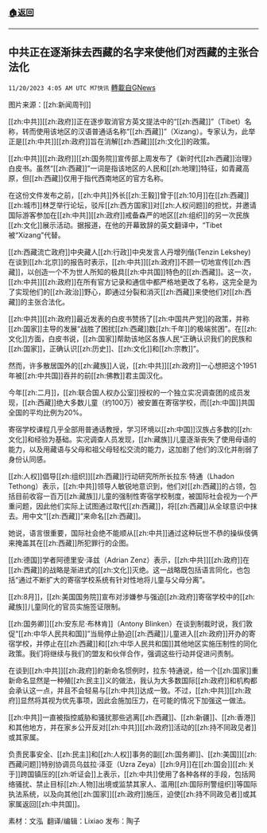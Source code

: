###  [:house:返回](README.md)
---


## 中共正在逐渐抹去西藏的名字来使他们对西藏的主张合法化
`11/20/2023 4:05 AM UTC M7快讯` [轉載自GNews](https://gnews.org/articles/1996256)

图片来源：[[zh:新闻周刊]]

[[zh:中共]][[zh:政府]]正在逐步取消官方英文提法中的“[[zh:西藏]]”（Tibet）名称，转而使用该地区的汉语普通话名称“[[zh:西藏]]”（Xizang）。专家认为，此举正是[[zh:中共]][[zh:政府]]旨在消解[[zh:西藏]][[zh:文化]]的政策。

[[zh:中共]][[zh:政府]][[zh:国务院]]宣传部上周发布了《新时代[[zh:西藏]]治理》白皮书。虽然“[[zh:西藏]]”一词是指该地区的人民和[[zh:地理]]特征，如青藏高原，但[[zh:西藏]]仅用于指代西南地区的官方名称。

在这份文件发布之前，[[zh:中共]]外长[[zh:王毅]]曾于[[zh:10月]]在[[zh:西藏]][[zh:城市]]林芝举行论坛，驳斥[[zh:西方国家]]对[[zh:人权问题]]的担忧，并邀请国际游客参加在[[zh:中共]][[zh:政府]]戒备森严的地区[[zh:组织]]的另一次民族[[zh:文化]]展示活动。据报道，在他的开幕致辞的英文翻译中，“Tibet被“Xizang”代替。

[[zh:西藏流亡政府]]中央藏人[[zh:行政]]中央发言人丹增列偕(Tenzin Lekshey) 在谈到[[zh:北京]]的报告时表示，[[zh:中共]][[zh:政府]]不顾一切地宣传[[zh:西藏]]，以创造一个不为世人所知的极具[[zh:中共国]]特色的[[zh:西藏]]。这一次，[[zh:中共]][[zh:政府]]在所有官方记录和通信中都严格地更改了名称，这完全是为了实现他们的[[zh:政治]]野心，即通过分裂和消灭[[zh:西藏]]来使他们对[[zh:西藏]]的主张合法化。

[[zh:中共]][[zh:政府]]最近发表的白皮书赞扬了[[zh:中国共产党]]的政策，并称[[zh:国家]]主导的发展“战胜了困扰[[zh:西藏]]数[[zh:千年]]的极端贫困”。在[[zh:文化]]方面，白皮书说，[[zh:国家]]帮助该地区各族人民“正确认识我们的民族和[[zh:国家]]，正确认识[[zh:历史]]、[[zh:文化]]和[[zh:宗教]]”。

然而，许多散居国外的[[zh:藏族]]人说，[[zh:中共]][[zh:政府]]一心想把这个1951年被[[zh:中共国]]吞并的前[[zh:佛教]]君主国汉化。

今年[[zh:二月]]，[[zh:联合国人权办公室]]授权的一个独立实况调查团的成员发现，[[zh:西藏]]绝大多数儿童（约100万）被安置在寄宿学校，而[[zh:中国]]共国全国的平均比例为20%。

寄宿学校课程几乎全部用普通话教授，学习环境以[[zh:中国]]汉族占多数的[[zh:文化]]和经验为基础。实况调查人员发现，[[zh:藏族]]儿童逐渐丧失了使用母语的能力，以及用藏语与父母和祖父母轻松交流的能力，这加剧了他们的汉化并削弱了身份认同感。

[[zh:人权]]倡导[[zh:组织]][[zh:西藏]]行动研究所所长拉东·特通（Lhadon Tethong）表示，[[zh:中共]]领导人敏锐地意识到，他们对[[zh:西藏]]的占领，包括目前收容一百万[[zh:藏族]]儿童的强制性寄宿学校制度，被国际社会视为一个严重问题，因此他们实际上试图通过取代[[zh:西藏]]，将[[zh:西藏]]从全球意识中抹去。用中文“[[zh:西藏]]”来命名[[zh:西藏]]。

她说，语言很重要，国际社会绝不能顺从[[zh:中共]]通过这种玩世不恭的操纵伎俩来掩盖其在[[zh:西藏]]所犯罪行的企图。

[[zh:德国]]学者阿德里安·泽兹（Adrian Zenz）表示，[[zh:中共]][[zh:政府]]在[[zh:西藏]]的战略是渐进式的[[zh:文化]]灭绝。这一战略既包括语言同化，也包括“通过不断扩大的寄宿学校系统有针对性地将儿童与父母分离”。

[[zh:8月]]，[[zh:美国国务院]]宣布对涉嫌参与强迫[[zh:政府]]寄宿学校中的[[zh:藏族]]儿童同化的官员实施签证限制。

[[zh:国务卿]][[zh:安东尼·布林肯]]（Antony Blinken）在谈到制裁时说，我们敦促“[[zh:中华人民共和国]]”当局停止胁迫[[zh:西藏]]儿童进入[[zh:政府]]开办的寄宿学校，并停止在[[zh:西藏]]和[[zh:中华人民共和国]]其他地区实施压制性的同化政策。我们将继续与我们的盟友和伙伴合作，强调这些行动并促进问责制。

在谈到[[zh:中共]][[zh:政府]]的新命名惯例时，拉东·特通说，给一个[[zh:国家]]重新命名显然是一种殖[[zh:民主]]义的做法，我认为大多数国际[[zh:政府]]和机构都会承认这一点，并且不会轻易与[[zh:中共]]达成一致。不过，[[zh:中共]][[zh:政府]]显然将其视为优先事项，因此会施加压力，在可能的情况下加强这一做法。

[[zh:中共]]一直被指控威胁和骚扰那些逃离[[zh:西藏]]、[[zh:新疆]]、[[zh:香港]]和其他地方，并在家乡公开反对[[zh:中共]][[zh:政府]]活动的[[zh:持不同政见者]]或其家属。

负责民事安全、[[zh:民主]]和[[zh:人权]]事务的副[[zh:国务卿]]、[[zh:美国]][[zh:西藏问题]]特别协调员乌兹拉·泽亚（Uzra Zeya）[[zh:9月]]在[[zh:国会]][[zh:关于]]跨国镇压的[[zh:听证会]]上表示，[[zh:中共]]使用了各种各样的手段，包括网络骚扰、禁止目标[[zh:人物]]出境或监禁其家人、滥用[[zh:国际刑警组织]]等国际执法系统，以及向其他[[zh:国家]][[zh:政府]]施压，迫使[[zh:持不同政见者]]或其家属返回[[zh:中共国]]。

       
素材：文泓   翻译/编辑：Lixiao  发布：陶子

